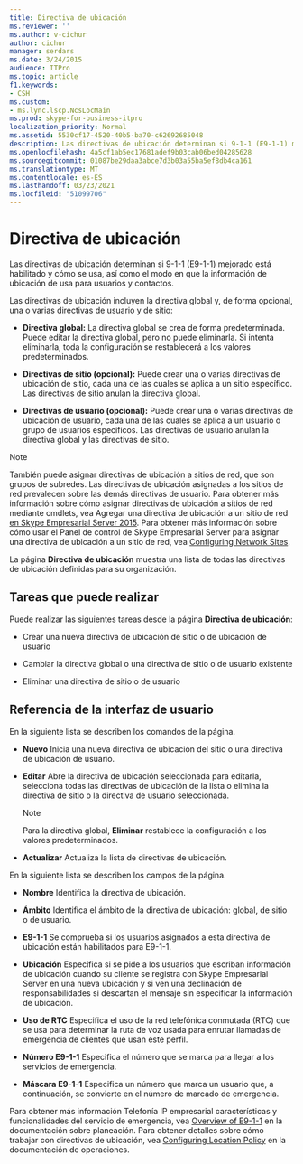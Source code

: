 ```yaml
---
title: Directiva de ubicación
ms.reviewer: ''
ms.author: v-cichur
author: cichur
manager: serdars
ms.date: 3/24/2015
audience: ITPro
ms.topic: article
f1.keywords:
- CSH
ms.custom:
- ms.lync.lscp.NcsLocMain
ms.prod: skype-for-business-itpro
localization_priority: Normal
ms.assetid: 5530cf17-4520-40b5-ba70-c62692685048
description: Las directivas de ubicación determinan si 9-1-1 (E9-1-1) mejorado está habilitado y cómo se usa, así como el modo en que la información de ubicación de usa para usuarios y contactos.
ms.openlocfilehash: 4a5cf1ab5ec17681adef9b03cab06bed04285628
ms.sourcegitcommit: 01087be29daa3abce7d3b03a55ba5ef8db4ca161
ms.translationtype: MT
ms.contentlocale: es-ES
ms.lasthandoff: 03/23/2021
ms.locfileid: "51099706"
---
```

# <a name="location-policy"></a>Directiva de ubicación

Las directivas de ubicación determinan si 9-1-1 (E9-1-1) mejorado está habilitado y cómo se usa, así como el modo en que la información de ubicación de usa para usuarios y contactos.

Las directivas de ubicación incluyen la directiva global y, de forma opcional, una o varias directivas de usuario y de sitio:

- **Directiva global:** La directiva global se crea de forma predeterminada. Puede editar la directiva global, pero no puede eliminarla. Si intenta eliminarla, toda la configuración se restablecerá a los valores predeterminados.

- **Directivas de sitio (opcional):** Puede crear una o varias directivas de ubicación de sitio, cada una de las cuales se aplica a un sitio específico. Las directivas de sitio anulan la directiva global.

- **Directivas de usuario (opcional):** Puede crear una o varias directivas de ubicación de usuario, cada una de las cuales se aplica a un usuario o grupo de usuarios específicos. Las directivas de usuario anulan la directiva global y las directivas de sitio.

> [!NOTE]
> También puede asignar directivas de ubicación a sitios de red, que son grupos de subredes. Las directivas de ubicación asignadas a los sitios de red prevalecen sobre las demás directivas de usuario. Para obtener más información sobre cómo asignar directivas de ubicación a sitios de red mediante cmdlets, vea Agregar una directiva de ubicación a un sitio de red [en Skype Empresarial Server 2015](../../deploy/deploy-enterprise-voice/add-a-location-policy-to-a-network-site.md). Para obtener más información sobre cómo usar el Panel de control de Skype Empresarial Server para asignar una directiva de ubicación a un sitio de red, vea [Configuring Network Sites](/previous-versions/office/lync-server-2013/lync-server-2013-creating-or-modifying-network-sites).

La página **Directiva de ubicación** muestra una lista de todas las directivas de ubicación definidas para su organización.

## <a name="tasks-you-can-perform"></a>Tareas que puede realizar

Puede realizar las siguientes tareas desde la página **Directiva de ubicación**:

- Crear una nueva directiva de ubicación de sitio o de ubicación de usuario

- Cambiar la directiva global o una directiva de sitio o de usuario existente

- Eliminar una directiva de sitio o de usuario

## <a name="ui-reference"></a>Referencia de la interfaz de usuario

En la siguiente lista se describen los comandos de la página.

- **Nuevo** Inicia una nueva directiva de ubicación del sitio o una directiva de ubicación de usuario.

- **Editar** Abre la directiva de ubicación seleccionada para editarla, selecciona todas las directivas de ubicación de la lista o elimina la directiva de sitio o la directiva de usuario seleccionada.

    > [!NOTE]
    > Para la directiva global, **Eliminar** restablece la configuración a los valores predeterminados.

- **Actualizar** Actualiza la lista de directivas de ubicación.

En la siguiente lista se describen los campos de la página.

- **Nombre** Identifica la directiva de ubicación.

- **Ámbito** Identifica el ámbito de la directiva de ubicación: global, de sitio o de usuario.

- **E9-1-1** Se comprueba si los usuarios asignados a esta directiva de ubicación están habilitados para E9-1-1.

- **Ubicación** Especifica si se pide a los usuarios que escriban información de ubicación cuando su cliente se registra con Skype Empresarial Server en una nueva ubicación y si ven una declinación de responsabilidades si descartan el mensaje sin especificar la información de ubicación.

- **Uso de RTC** Especifica el uso de la red telefónica conmutada (RTC) que se usa para determinar la ruta de voz usada para enrutar llamadas de emergencia de clientes que usan este perfil.

- **Número E9-1-1** Especifica el número que se marca para llegar a los servicios de emergencia.

- **Máscara E9-1-1** Especifica un número que marca un usuario que, a continuación, se convierte en el número de marcado de emergencia.

Para obtener más información Telefonía IP empresarial características y funcionalidades del servicio de emergencia, vea [Overview of E9-1-1](/previous-versions/office/lync-server-2013/lync-server-2013-overview-of-e9-1-1) en la documentación sobre planeación. Para obtener detalles sobre cómo trabajar con directivas de ubicación, vea [Configuring Location Policy](/previous-versions/office/lync-server-2013/lync-server-2013-viewing-location-policy-information) en la documentación de operaciones.